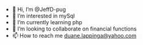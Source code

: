 - 👋 Hi, I’m @JeffD-pug
- 👀 I’m interested in mySql
- 🌱 I’m currently learning php
- 💞️ I’m looking to collaborate on financial functions
- 📫 How to reach me duane.lappinga@yahoo.com

<!---
JeffD-pug/JeffD-pug is a ✨ special ✨ repository because its `README.md` (this file) appears on your GitHub profile.
You can click the Preview link to take a look at your changes.
--->
